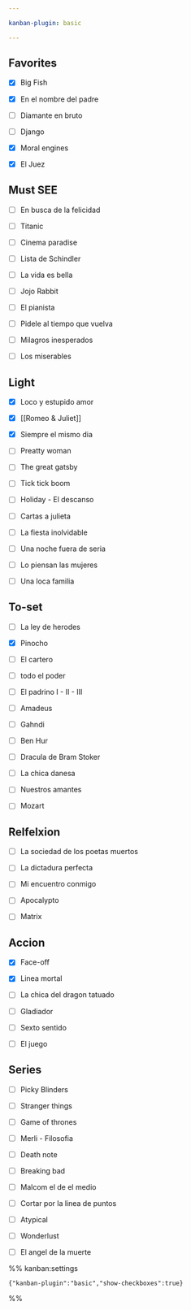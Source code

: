 ```yaml
---

kanban-plugin: basic

---
```


## Favorites

- [x] Big Fish
- [x] En el nombre del padre
- [ ] Diamante en bruto
- [ ] Django
- [x] Moral engines
- [x] El Juez


## Must SEE

- [ ] En busca de la felicidad
- [ ] Titanic
- [ ] Cinema paradise
- [ ] Lista de Schindler
- [ ] La vida es bella
- [ ] Jojo Rabbit
- [ ] El pianista
- [ ] Pidele al tiempo que vuelva
- [ ] Milagros inesperados
- [ ] Los miserables


## Light

- [x] Loco y estupido amor
- [x] [[Romeo & Juliet]]
- [x] Siempre el mismo dia
- [ ] Preatty woman
- [ ] The great gatsby
- [ ] Tick tick boom
- [ ] Holiday - El descanso
- [ ] Cartas a julieta
- [ ] La fiesta inolvidable
- [ ] Una noche fuera de seria
- [ ] Lo piensan las mujeres
- [ ] Una loca familia


## To-set

- [ ] La ley de herodes
- [x] Pinocho
- [ ] El cartero
- [ ] todo el poder
- [ ] El padrino I - II - III
- [ ] Amadeus
- [ ] Gahndi
- [ ] Ben Hur
- [ ] Dracula de Bram Stoker
- [ ] La chica danesa
- [ ] Nuestros amantes
- [ ] Mozart


## Relfelxion

- [ ] La sociedad de los poetas muertos
- [ ] La dictadura perfecta
- [ ] Mi encuentro conmigo
- [ ] Apocalypto
- [ ] Matrix


## Accion

- [x] Face-off
- [x] Linea mortal
- [ ] La chica del dragon tatuado
- [ ] Gladiador
- [ ] Sexto sentido
- [ ] El juego


## Series

- [ ] Picky Blinders
- [ ] Stranger things
- [ ] Game of thrones
- [ ] Merli - Filosofia
- [ ] Death note
- [ ] Breaking bad
- [ ] Malcom el de el medio
- [ ] Cortar por la linea de puntos
- [ ] Atypical
- [ ] Wonderlust
- [ ] El angel de la muerte




%% kanban:settings
```
{"kanban-plugin":"basic","show-checkboxes":true}
```
%%